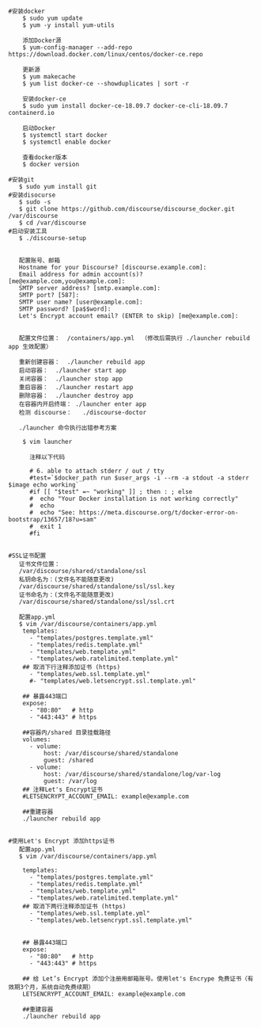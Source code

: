    #安装docker
	    $ sudo yum update
	    $ yum -y install yum-utils
		
        添加Docker源
	    $ yum-config-manager --add-repo https://download.docker.com/linux/centos/docker-ce.repo
		
	    更新源
	    $ yum makecache
	    $ yum list docker-ce --showduplicates | sort -r
		
		安装docker-ce
	    $ sudo yum install docker-ce-18.09.7 docker-ce-cli-18.09.7 containerd.io

		启动Docker
		$ systemctl start docker
		$ systemctl enable docker
		
		查看docker版本 
	    $ docker version

	#安装git
	   $ sudo yum install git
	#安装disocurse
	   $ sudo -s
	   $ git clone https://github.com/discourse/discourse_docker.git /var/discourse
	   $ cd /var/discourse
	#启动安装工具
	   $ ./discourse-setup
	   

	   配置账号、邮箱
	   Hostname for your Discourse? [discourse.example.com]: 
       Email address for admin account(s)? [me@example.com,you@example.com]: 
       SMTP server address? [smtp.example.com]: 
       SMTP port? [587]: 
       SMTP user name? [user@example.com]: 
       SMTP password? [pa$$word]: 
       Let's Encrypt account email? (ENTER to skip) [me@example.com]: 
	   
	   
	   配置文件位置：  /containers/app.yml  （修改后需执行 ./launcher rebuild app 生效配置）
	   
	   重新创建容器：  ./launcher rebuild app
	   启动容器：  ./launcher start app
	   关闭容器：  ./launcher stop app
	   重启容器：  ./launcher restart app
	   删除容器：  ./launcher destroy app
	   在容器内开启终端： ./launcher enter app
	   检测 discourse：   ./discourse-doctor 
	   
	   ./launcher 命令执行出错参考方案
		 
		$ vim launcher
		 
		  注释以下代码
		  
		  # 6. able to attach stderr / out / tty
		  #test=`$docker_path run $user_args -i --rm -a stdout -a stderr $image echo working`
		  #if [[ "$test" =~ "working" ]] ; then : ; else
		  #  echo "Your Docker installation is not working correctly"
		  #  echo
		  #  echo "See: https://meta.discourse.org/t/docker-error-on-bootstrap/13657/18?u=sam"
		  #  exit 1
		  #fi

	   
	#SSL证书配置
	   证书文件位置：
	   /var/discourse/shared/standalone/ssl
	   私钥命名为：(文件名不能随意更改)
	   /var/discourse/shared/standalone/ssl/ssl.key
	   证书命名为：(文件名不能随意更改)
	   /var/discourse/shared/standalone/ssl/ssl.crt
	   
	   配置app.yml
	   $ vim /var/discourse/containers/app.yml
		templates:
		  - "templates/postgres.template.yml"
		  - "templates/redis.template.yml"
		  - "templates/web.template.yml"
		  - "templates/web.ratelimited.template.yml"
		## 取消下行注释添加证书 (https)
		  - "templates/web.ssl.template.yml"
		  #- "templates/web.letsencrypt.ssl.template.yml"
		  
		## 暴露443端口
		expose:
		  - "80:80"   # http
		  - "443:443" # https  
		  
	    ##容器内/shared 目录挂载路径
		volumes:
		  - volume:
			  host: /var/discourse/shared/standalone
			  guest: /shared
		  - volume:
			  host: /var/discourse/shared/standalone/log/var-log
			  guest: /var/log
		## 注释Let's Encrypt证书
		#LETSENCRYPT_ACCOUNT_EMAIL: example@example.com
				
		##重建容器
		./launcher rebuild app	  
		
		
	#使用Let's Encrypt 添加https证书
	   配置app.yml
	   $ vim /var/discourse/containers/app.yml
	   
	    templates:
		  - "templates/postgres.template.yml"
		  - "templates/redis.template.yml"
		  - "templates/web.template.yml"
		  - "templates/web.ratelimited.template.yml"
		## 取消下两行注释添加证书 (https)
		  - "templates/web.ssl.template.yml"
		  - "templates/web.letsencrypt.ssl.template.yml"
        
		
		## 暴露443端口
		expose:
		  - "80:80"   # http
		  - "443:443" # https

		## 给 Let’s Encrypt 添加个注册用邮箱账号。使用let's Encrype 免费证书（有效期3个月，系统自动免费续期）
		LETSENCRYPT_ACCOUNT_EMAIL: example@example.com
		
		##重建容器
		./launcher rebuild app

	

			   